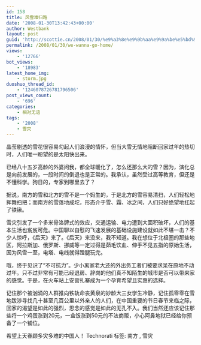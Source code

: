 ```yaml
---
id: 158
title: 风雪难归路
date: '2008-01-30T13:42:43+00:00'
author: Westbank
layout: post
guid: 'http://scottie.cn/2008/01/30/%e9%a3%8e%e9%9b%aa%e9%9a%be%e5%bd%92%e8%b7%af/'
permalink: /2008/01/30/we-wanna-go-home/
views:
    - '12766'
bot_views:
    - '18983'
latest_home_img:
    - storm.jpg
duoshuo_thread_id:
    - '1246078726781796506'
post_views_count:
    - '696'
categories:
    - 相对无语
tags:
    - '2008'
    - 雪灾
---
```


晶莹剔透的雪花很容易勾起人们浪漫的情怀，但当大雪无情地阻断回家过年的热切时，人们唯一盼望的是太阳快出来。

已经八十五岁高龄的外婆问我，都全球暖化了，怎么还那么大的雪？因为，演化总是向前发展的，一段时间的倒退也是正常的。我承认，虽然受过高等教育，但还是不懂科学。狗日的，专家到哪里去了？

据说，南方的雪和北方的雪不是一个妈生的，于是北方的雪容易清扫，人们轻松地挥舞扫把；而南方的雪落地成坨，形态介于雪、霜、冰之间，人们只好绝望地扛起了铁锹。

雪灾引发了一个多米骨洛牌式的效应，交通运输、电力遭到大面积破坏，人们的基本生活也岌岌可危。中国聊以自慰的飞速发展的基础设施建设就如此不堪一击？不少人惊呼，《后天》来了。《后天》来没来，我不知道。我在想位于北极圈的那些地区，阿拉斯加、俄罗斯、挪威等一定过得是茹毛饮血、伸手不见五指的原始生活，因为风雪一至，电塔、电线就得蹬腿玩完。

哦，终于见识了“不可抗力”。少小离家老大还的外出务工者们被要求呆在原地不动过年。只不过非常有可能已经退房、辞岗的他们真不知陌生的城市是否可以带来家的感觉。于是，在火车站上安营扎寨成为一个孕育希望且实惠的选择。

记住那个被汹涌的人群推向铁轨命丧黄泉的妙龄大三女学生冷静，记住孤零零在雪地跋涉寻找几十甚至几百公里以外亲人的人们，在中国重要的节日春节来临之际，回家的渴望是如此的强烈，思念的感觉是如此的无孔不入。我们当然还应该记住那些将一个鸡蛋涨到20元，一盒饭涨到50元的不法商贩，小心阿鼻地狱已经给你预备了一个铺位。

希望上天眷顾多灾多难的中国人！
Technorati 标签: 南方 , 雪灾